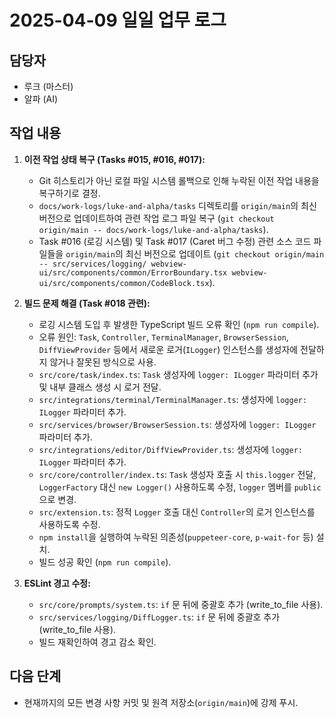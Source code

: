 # 2025-04-09 일일 업무 로그

## 담당자
*   루크 (마스터)
*   알파 (AI)

## 작업 내용
1.  **이전 작업 상태 복구 (Tasks #015, #016, #017):**
    *   Git 히스토리가 아닌 로컬 파일 시스템 롤백으로 인해 누락된 이전 작업 내용을 복구하기로 결정.
    *   `docs/work-logs/luke-and-alpha/tasks` 디렉토리를 `origin/main`의 최신 버전으로 업데이트하여 관련 작업 로그 파일 복구 (`git checkout origin/main -- docs/work-logs/luke-and-alpha/tasks`).
    *   Task #016 (로깅 시스템) 및 Task #017 (Caret 버그 수정) 관련 소스 코드 파일들을 `origin/main`의 최신 버전으로 업데이트 (`git checkout origin/main -- src/services/logging/ webview-ui/src/components/common/ErrorBoundary.tsx webview-ui/src/components/common/CodeBlock.tsx`).

2.  **빌드 문제 해결 (Task #018 관련):**
    *   로깅 시스템 도입 후 발생한 TypeScript 빌드 오류 확인 (`npm run compile`).
    *   오류 원인: `Task`, `Controller`, `TerminalManager`, `BrowserSession`, `DiffViewProvider` 등에서 새로운 로거(`ILogger`) 인스턴스를 생성자에 전달하지 않거나 잘못된 방식으로 사용.
    *   `src/core/task/index.ts`: `Task` 생성자에 `logger: ILogger` 파라미터 추가 및 내부 클래스 생성 시 로거 전달.
    *   `src/integrations/terminal/TerminalManager.ts`: 생성자에 `logger: ILogger` 파라미터 추가.
    *   `src/services/browser/BrowserSession.ts`: 생성자에 `logger: ILogger` 파라미터 추가.
    *   `src/integrations/editor/DiffViewProvider.ts`: 생성자에 `logger: ILogger` 파라미터 추가.
    *   `src/core/controller/index.ts`: `Task` 생성자 호출 시 `this.logger` 전달, `LoggerFactory` 대신 `new Logger()` 사용하도록 수정, `logger` 멤버를 `public`으로 변경.
    *   `src/extension.ts`: 정적 `Logger` 호출 대신 `Controller`의 로거 인스턴스를 사용하도록 수정.
    *   `npm install`을 실행하여 누락된 의존성(`puppeteer-core`, `p-wait-for` 등) 설치.
    *   빌드 성공 확인 (`npm run compile`).

3.  **ESLint 경고 수정:**
    *   `src/core/prompts/system.ts`: `if` 문 뒤에 중괄호 추가 (write_to_file 사용).
    *   `src/services/logging/DiffLogger.ts`: `if` 문 뒤에 중괄호 추가 (write_to_file 사용).
    *   빌드 재확인하여 경고 감소 확인.

## 다음 단계
*   현재까지의 모든 변경 사항 커밋 및 원격 저장소(`origin/main`)에 강제 푸시.
